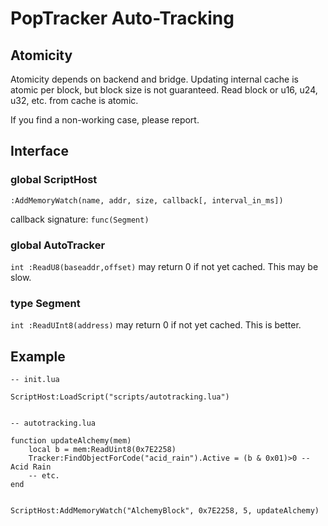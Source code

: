 # PopTracker Auto-Tracking

## Atomicity

Atomicity depends on backend and bridge.
Updating internal cache is atomic per block, but block size is not guaranteed.
Read block or u16, u24, u32, etc. from cache is atomic.

If you find a non-working case, please report.


## Interface

### global ScriptHost
`:AddMemoryWatch(name, addr, size, callback[, interval_in_ms])`

callback signature:
`func(Segment)`


### global AutoTracker
`int :ReadU8(baseaddr,offset)` may return 0 if not yet cached. This may be slow.

### type Segment
`int :ReadUInt8(address)` may return 0 if not yet cached. This is better.


## Example

```
-- init.lua

ScriptHost:LoadScript("scripts/autotracking.lua")


-- autotracking.lua

function updateAlchemy(mem)
    local b = mem:ReadUint8(0x7E2258)
    Tracker:FindObjectForCode("acid_rain").Active = (b & 0x01)>0 -- Acid Rain
    -- etc.
end


ScriptHost:AddMemoryWatch("AlchemyBlock", 0x7E2258, 5, updateAlchemy)
```
